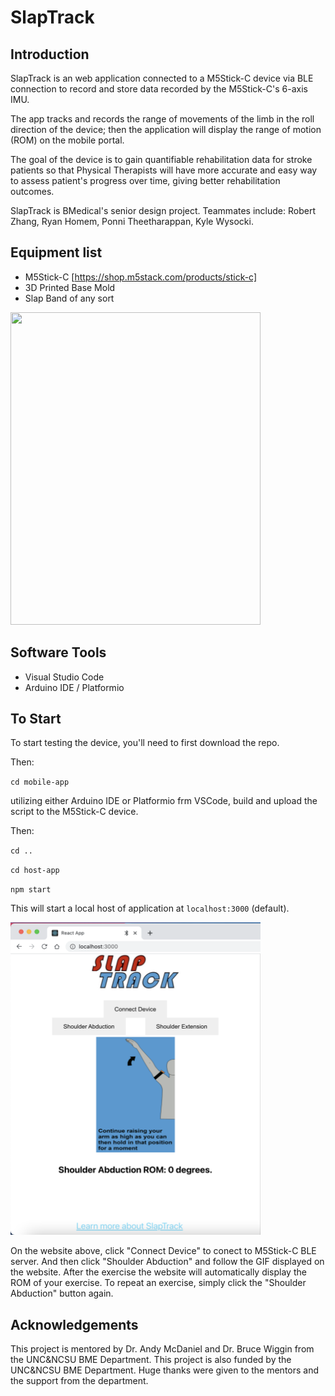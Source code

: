 # SlapTrack

## Introduction
SlapTrack is an web application connected to a M5Stick-C device via BLE connection to record and store data recorded by the M5Stick-C's 6-axis IMU. 

The app tracks and records the range of movements of the limb in the roll direction of the device; then the application will display the range of motion (ROM) on the mobile portal.

The goal of the device is to gain quantifiable rehabilitation data for stroke patients so that Physical Therapists will have more accurate and easy way to assess patient's progress over time, giving better rehabilitation outcomes.

SlapTrack is BMedical's senior design project. Teammates include: Robert Zhang, Ryan Homem, Ponni Theetharappan, Kyle Wysocki.

## Equipment list
- M5Stick-C [https://shop.m5stack.com/products/stick-c]
- 3D Printed Base Mold
- Slap Band of any sort
<img src="device-demo.jpeg" width="400" height="500">

## Software Tools
- Visual Studio Code
- Arduino IDE / Platformio

## To Start
To start testing the device, you'll need to first download the repo.

Then:

`cd mobile-app`

utilizing either Arduino IDE or Platformio frm VSCode, build and upload the script to the M5Stick-C device. 

Then:

`cd ..`

`cd host-app`

`npm start`

This will start a local host of application at `localhost:3000` (default).

<img src="data/demo_web.png" width="400" height="500">

On the website above, click "Connect Device" to conect to M5Stick-C BLE server. And then click "Shoulder Abduction" and follow the GIF displayed on the website. After the exercise the website will automatically display the ROM of your exercise. To repeat an exercise, simply click the "Shoulder Abduction" button again. 

## Acknowledgements
This project is mentored by Dr. Andy McDaniel and Dr. Bruce Wiggin from the UNC&NCSU BME Department. This project is also funded by the UNC&NCSU BME Department. Huge thanks were given to the mentors and the support from the department.  


